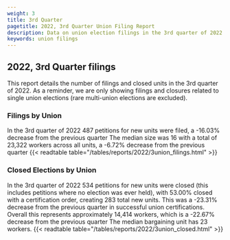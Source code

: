 ```yaml
---
weight: 3
title: 3rd Quarter
pagetitle: 2022, 3rd Quarter Union Filing Report
description: Data on union election filings in the 3rd quarter of 2022
keywords: union filings
---
```


## 2022, 3rd Quarter filings

This report details the number of filings and closed units in the 3rd quarter of 2022. As a reminder, we are only showing filings and closures related to single union elections (rare multi-union elections are excluded).

### Filings by Union
In the 3rd quarter of 2022 487 petitions for new units were filed, a -16.03% decrease from the previous quarter The median size was 16 with a total of 23,322 workers across all units, a -6.72% decrease from the previous quarter
{{< readtable table="/tables/reports/2022/3union_filings.html" >}}

### Closed Elections by Union
In the 3rd quarter of 2022 534 petitions for new units were closed (this includes petitions where no election was ever held), with 53.00% closed with a certification order, creating 283 total new units. This was a -23.31% decrease from the previous quarter in successful union certifications. Overall this represents approximately 14,414 workers, which is a -22.67% decrease from the previous quarter The median bargaining unit has 23 workers.
{{< readtable table="/tables/reports/2022/3union_closed.html" >}}
